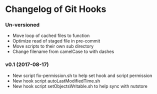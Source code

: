 # Changelog of Git Hooks



### Un-versioned

- Move loop of cached files to function
- Optimize read of staged file in pre-commit
- Move scripts to their own sub directory
- Change filename from camelCase to with dashes


### v0.1 (2017-08-17)

- New script fix-permission.sh to help set hook and script permission
- New hook script autoLastModifiedTime.sh
- New hook script setObjectsWritable.sh to help sync with nutstore
